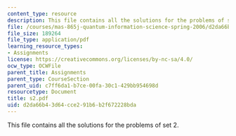 ```yaml
---
content_type: resource
description: This file contains all the solutions for the problems of set 2.
file: /courses/mas-865j-quantum-information-science-spring-2006/d2da66b43d64cce291b6b2f672228bda_s2.pdf
file_size: 189264
file_type: application/pdf
learning_resource_types:
- Assignments
license: https://creativecommons.org/licenses/by-nc-sa/4.0/
ocw_type: OCWFile
parent_title: Assignments
parent_type: CourseSection
parent_uid: c7ff6da1-b7ce-00fa-30c1-429bb954698d
resourcetype: Document
title: s2.pdf
uid: d2da66b4-3d64-cce2-91b6-b2f672228bda
---
```

This file contains all the solutions for the problems of set 2.